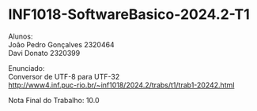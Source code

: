 # INF1018-SoftwareBasico-2024.2-T1  
Alunos:    
João Pedro Gonçalves 2320464  
Davi Donato 2320399  

Enunciado:  
Conversor de UTF-8 para UTF-32  
http://www4.inf.puc-rio.br/~inf1018/2024.2/trabs/t1/trab1-20242.html  
  
Nota Final do Trabalho: 10.0
